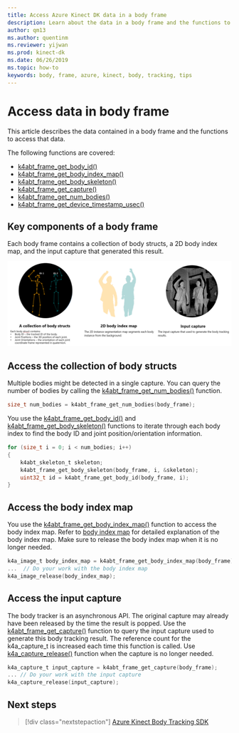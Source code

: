 ```yaml
---
title: Access Azure Kinect DK data in a body frame
description: Learn about the data in a body frame and the functions to access that data in the Azure Kinect DK.
author: qm13
ms.author: quentinm
ms.reviewer: yijwan
ms.prod: kinect-dk
ms.date: 06/26/2019
ms.topic: how-to
keywords: body, frame, azure, kinect, body, tracking, tips
---
```


# Access data in body frame

This article describes the data contained in a body frame and the functions to access that data.

The following functions are covered:

- [k4abt_frame_get_body_id()](https://microsoft.github.io/Azure-Kinect-Body-Tracking/release/0.9.x/group__btfunctions_ga1d612404d133a279af847974e9359a92.html#ga1d612404d133a279af847974e9359a92)
- [k4abt_frame_get_body_index_map()](https://microsoft.github.io/Azure-Kinect-Body-Tracking/release/0.9.x/group__btfunctions_ga0e4f2d0d7e330d444de7070fb1fee4f6.html#ga0e4f2d0d7e330d444de7070fb1fee4f6)
- [k4abt_frame_get_body_skeleton()](https://microsoft.github.io/Azure-Kinect-Body-Tracking/release/0.9.x/group__btfunctions_gac7032ab06268253538556750775064fb.html#gac7032ab06268253538556750775064fb)
- [k4abt_frame_get_capture()](https://microsoft.github.io/Azure-Kinect-Body-Tracking/release/0.9.x/group__btfunctions_gad9eef11f6496bbfe997536c374217d9a.html#gad9eef11f6496bbfe997536c374217d9a)
- [k4abt_frame_get_num_bodies()](https://microsoft.github.io/Azure-Kinect-Body-Tracking/release/0.9.x/group__btfunctions_ga29ab088b1a0d1a246bdb5542e21aa3c3.html#ga29ab088b1a0d1a246bdb5542e21aa3c3)
- [k4abt_frame_get_device_timestamp_usec()](https://microsoft.github.io/Azure-Kinect-Body-Tracking/release/0.9.x/group__btfunctions_ga04be7b814b40296cd6b97044ed7283e4.html#ga04be7b814b40296cd6b97044ed7283e4)

## Key components of a body frame

Each body frame contains a collection of body structs, a 2D body index map, and the input capture that generated this result.

![Body Frame Components](./media/how-to-guides/body-frame.png)

## Access the collection of body structs

Multiple bodies might be detected in a single capture. You can query the number of bodies by calling the [k4abt_frame_get_num_bodies()](https://microsoft.github.io/Azure-Kinect-Body-Tracking/release/0.9.x/group__btfunctions_ga29ab088b1a0d1a246bdb5542e21aa3c3.html#ga29ab088b1a0d1a246bdb5542e21aa3c3) function.

```C
size_t num_bodies = k4abt_frame_get_num_bodies(body_frame);
```

You use the [k4abt_frame_get_body_id()](https://microsoft.github.io/Azure-Kinect-Body-Tracking/release/0.9.x/group__btfunctions_ga1d612404d133a279af847974e9359a92.html#ga1d612404d133a279af847974e9359a92) and [k4abt_frame_get_body_skeleton()](https://microsoft.github.io/Azure-Kinect-Body-Tracking/release/0.9.x/group__btfunctions_gac7032ab06268253538556750775064fb.html#gac7032ab06268253538556750775064fb) functions to iterate through each body index to find the body ID and joint position/orientation information.

```C
for (size_t i = 0; i < num_bodies; i++)
{
    k4abt_skeleton_t skeleton;
    k4abt_frame_get_body_skeleton(body_frame, i, &skeleton);
    uint32_t id = k4abt_frame_get_body_id(body_frame, i);
}
```

## Access the body index map

You use the [k4abt_frame_get_body_index_map()](https://microsoft.github.io/Azure-Kinect-Body-Tracking/release/0.9.x/group__btfunctions_ga0e4f2d0d7e330d444de7070fb1fee4f6.html#ga0e4f2d0d7e330d444de7070fb1fee4f6) function to access the body index map. Refer to [body index map](body-index-map.md) for detailed explanation of the body index map. Make sure to release the body index map when it is no longer needed.

```C
k4a_image_t body_index_map = k4abt_frame_get_body_index_map(body_frame);
...  // Do your work with the body index map
k4a_image_release(body_index_map);
```

## Access the input capture

The body tracker is an asynchronous API. The original capture may already have been released by the time the result is popped. Use the [k4abt_frame_get_capture()](https://microsoft.github.io/Azure-Kinect-Body-Tracking/release/0.9.x/group__btfunctions_gad9eef11f6496bbfe997536c374217d9a.html#gad9eef11f6496bbfe997536c374217d9a) function to query the 
input capture used to generate this body tracking result. The reference count for the k4a_capture_t is increased each time this function is called. Use [k4a_capture_release()](https://microsoft.github.io/Azure-Kinect-Sensor-SDK/master/group___functions_ga0ed6f74ec403c3eac1b8ef3afb32cee6.html#ga0ed6f74ec403c3eac1b8ef3afb32cee6) function when the capture is no longer needed.

```C
k4a_capture_t input_capture = k4abt_frame_get_capture(body_frame);
... // Do your work with the input capture
k4a_capture_release(input_capture);
```

## Next steps

> [!div class="nextstepaction"]
>[Azure Kinect Body Tracking SDK](https://microsoft.github.io/Azure-Kinect-Body-Tracking/)
